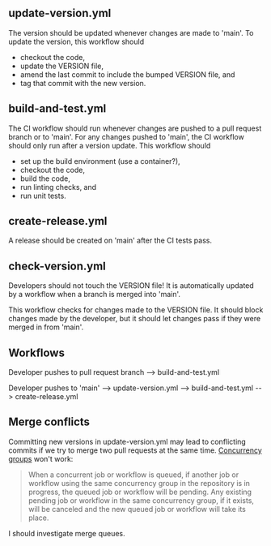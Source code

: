 ## update-version.yml

The version should be updated whenever changes are made to 'main'. To update the version, this workflow should
- checkout the code,
- update the VERSION file,
- amend the last commit to include the bumped VERSION file, and
- tag that commit with the new version.

## build-and-test.yml

The CI workflow should run whenever changes are pushed to a pull request branch or to 'main'. For any changes pushed to 'main', the CI workflow should only run after a version update. This workflow should
- set up the build environment (use a container?),
- checkout the code,
- build the code,
- run linting checks, and
- run unit tests.

## create-release.yml

A release should be created on 'main' after the CI tests pass.

## check-version.yml

Developers should not touch the VERSION file! It is automatically updated by a workflow when a branch is merged into 'main'.

This workflow checks for changes made to the VERSION file. It should block changes made by the developer, but it should let changes pass if they were merged in from 'main'.

## Workflows

Developer pushes to pull request branch --> build-and-test.yml

Developer pushes to 'main' --> update-version.yml --> build-and-test.yml --> create-release.yml

## Merge conflicts

Committing new versions in update-version.yml may lead to conflicting commits if we try to merge two pull requests at the same time. [Concurrency groups](https://docs.github.com/en/actions/writing-workflows/workflow-syntax-for-github-actions#concurrency) won't work: 

> When a concurrent job or workflow is queued, if another job or workflow using the same concurrency group in the repository is in progress, the queued job or workflow will be pending. Any existing pending job or workflow in the same concurrency group, if it exists, will be canceled and the new queued job or workflow will take its place.

I should investigate merge queues.
